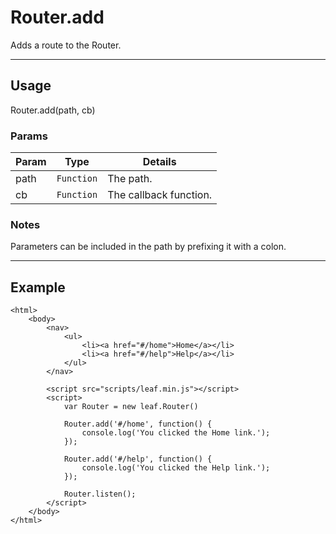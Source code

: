 # Router.add

Adds a route to the Router.

----------------------------------------------------------------------

## Usage

Router.add(path, cb)

### Params

| Param           | Type          | Details                          |
| --------------- | ------------- | -------------------------------- |
| path            | `Function`    | The path.                        |
| cb              | `Function`    | The callback function.           |

### Notes

Parameters can be included in the path by prefixing it with a colon.

----------------------------------------------------------------------

## Example

	<html>	
		<body>
			<nav>
				<ul>
					<li><a href="#/home">Home</a></li>
					<li><a href="#/help">Help</a></li>					
				</ul>
			</nav>
				
			<script src="scripts/leaf.min.js"></script>
			<script>	
				var Router = new leaf.Router()

				Router.add('#/home', function() {
					console.log('You clicked the Home link.');
				});

				Router.add('#/help', function() {
					console.log('You clicked the Help link.');
				});
				
				Router.listen();
			</script>
		</body>
	</html>	